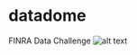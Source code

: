 # datadome
FINRA Data Challenge
![alt text](https://www.google.com/url?sa=i&rct=j&q=&esrc=s&source=images&cd=&cad=rja&uact=8&ved=0ahUKEwi-xNP5yv3WAhWo4IMKHX5WA9IQjRwIBw&url=http%3A%2F%2Fknowyourmeme.com%2Fphotos%2F1236635-dimma-posting&psig=AOvVaw3z3fFKkorlhYtYE8vBO1It&ust=1508533392653242 "DataDome")

